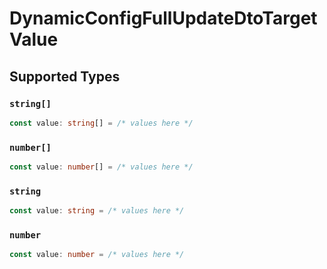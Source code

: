 # DynamicConfigFullUpdateDtoTargetValue


## Supported Types

### `string[]`

```typescript
const value: string[] = /* values here */
```

### `number[]`

```typescript
const value: number[] = /* values here */
```

### `string`

```typescript
const value: string = /* values here */
```

### `number`

```typescript
const value: number = /* values here */
```

